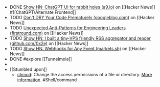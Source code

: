 - DONE [Show HN: ChatGPT UI for rabbit holes (a9.io)](https://news.ycombinator.com/item?id=40522844) on [[Hacker News]] #[[ChatGPT/Alternate Frontend]]
- TODO [Don't DRY Your Code Prematurely (googleblog.com)](https://news.ycombinator.com/item?id=40525064) on [[Hacker News]]
- TODO [Unexpected Anti-Patterns for Engineering Leaders (firstround.com)](https://news.ycombinator.com/item?id=40525802) on [[Hacker News]]
- TODO [Show HN: I built a tiny-VPS friendly RSS aggregator and reader (github.com/0x2e)](https://news.ycombinator.com/item?id=40522244) on [[Hacker News]]
- TODO [Show HN: Webhooks for Any Event (markets.sh)](https://news.ycombinator.com/item?id=40524681) on [[Hacker News]]
- DONE #explore [[Tunnelmole]]
-
- [[Stumbled upon]]
	- [chmod](https://command-not-found.com/chmod): Change the access permissions of a file or directory. [More information](https://www.gnu.org/software/coreutils/chmod). #Shell/command